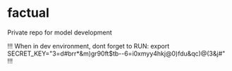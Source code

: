 # factual
Private repo for model development

!!!
When in dev environment, dont forget to RUN:
export SECRET_KEY="3=d#brr*&m)gr90ft$tb--6=i0xmyy4hkj@0)fdu&qc)@(3&j#"
!!!
